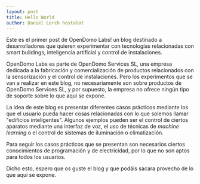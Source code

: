 ```yaml
---
layout: post
title: Hello World
author: Daniel Lerch hostalot
---
```


Este es el primer post de OpenDomo Labs! un blog destinado a desarrolladores que quieren experimentar con tecnologías relacionadas con smart buildings, inteligencia artificial y control de instalaciones.

OpenDomo Labs es parte de OpenDomo Services SL, una empresa dedicada a la fabricación y comercialización de productos relacionados con la sensorización y el control de instalaciones. Pero los experimentos que se van a realizar en este blog, no necesariamente son sobre productos de OpenDomo Services SL, y por supuesto, la empresa no ofrece ningún tipo de soporte sobre lo que aquí se expone.

La idea de este blog es presentar diferentes casos prácticos mediante los que el usuario pueda hacer cosas relacionadas con lo que solemos llamar "edificios inteligentes". Algunos ejemplos pueden ser el control de ciertos aparatos mediante una interfaz de voz, el uso de técnicas de *machine learning* o el control de sistemas de iluminación o climatización.

Para seguir los casos prácticos que se presentan son necesarios ciertos conocimientos de programación y de electricidad, por lo que no son aptos para todos los usuarios. 

Dicho esto, espero que os guste el blog y que podáis sacara provecho de lo que  aquí se expone.
